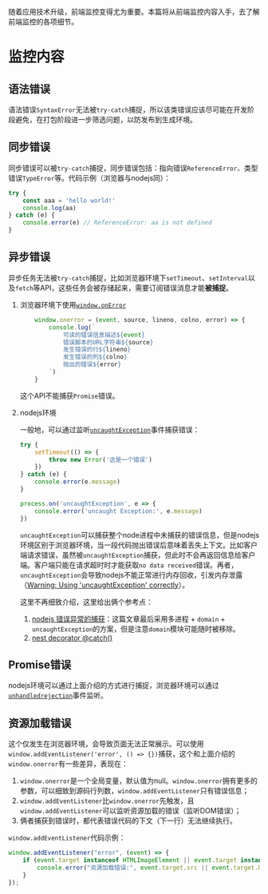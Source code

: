 随着应用技术升级，前端监控变得尤为重要。本篇将从前端监控内容入手，去了解前端监控的各项细节。

# 监控内容

## 语法错误

语法错误`SyntaxError`无法被`try-catch`捕捉，所以该类错误应该尽可能在开发阶段避免，在打包阶段进一步筛选问题，以防发布到生成环境。

## 同步错误

同步错误可以被`try-catch`捕捉，同步错误包括：指向错误`ReferenceError`、类型错误`TypeError`等。代码示例（浏览器与nodejs同）：

```js
try {
    const aaa = 'hello world!'
    console.log(aa)
} catch (e) {
    console.error(e) // ReferenceError: aa is not defined
}
```
## 异步错误

异步任务无法被`try-catch`捕捉，比如浏览器环境下`setTimeout`、`setInterval`以及`fetch`等API，这些任务会被存储起来，需要订阅错误消息才能**被捕捉**。

1. 浏览器环境下使用[`window.onError`](https://developer.mozilla.org/en-US/docs/Web/API/Window/error_event)

    ```js
        window.onerror = (event, source, lineno, colno, error) => {
            console.log(`
                可读的错误信息描述${event}
                错误脚本的URL字符串${source}
                发生错误的行${lineno}
                发生错误的列${colno}
                抛出的错误${error}
            `)
        }
    ```

    这个API不能捕获`Promise`错误。

2. nodejs环境

    一般地，可以通过监听[`uncaughtException`](https://nodejs.org/api/process.html#event-uncaughtexception)事件捕获错误：

    ```js
    try {
        setTimeout(() => {
            throw new Error('这是一个错误')
        })
    } catch (e) {
        console.error(e.message)
    }

    process.on('uncaughtException', e => {
        console.error('uncaught Exception:', e.message)
    })
    ```

    `uncaughtException`可以捕获整个node进程中未捕获的错误信息，但是nodejs环境区别于浏览器环境，当一段代码抛出错误后意味着丢失上下文。比如客户端请求错误，虽然被`uncaughtException`捕获，但此时不会再返回信息给客户端。客户端只能在请求超时时才能获取`no data received`错误。再者，`uncaughtException`会导致nodejs不能正常进行内存回收，引发内存泄露（[Warning: Using 'uncaughtException' correctly](https://nodejs.org/api/process.html#warning-using-uncaughtexception-correctly)）。

    这里不再细致介绍，这里给出俩个参考点：

    1. [nodejs 错误异常的捕获](https://juejin.cn/post/7249991926307799077?searchId=2024080601505292470F027DFB8203A315)：这篇文章最后采用多进程 + `domain` + `uncaughtException`的方案，但是注意`domain`模块可能随时被移除。
    2. [nest decorator @catch()](https://github.com/nestjs/nest/blob/master/packages/common/decorators/core/catch.decorator.ts)

## Promise错误

nodejs环境可以通过上面介绍的方式进行捕捉，浏览器环境可以通过[`unhandledrejection`](https://developer.mozilla.org/en-US/docs/Web/API/Window/unhandledrejection_event)事件监听。

## 资源加载错误

这个仅发生在浏览器环境，会导致页面无法正常展示。可以使用`window.addEventListener('error', () => {})`捕获，这个和上面介绍的`window.onerror`有一些差异，表现在：

1. `window.onerror`是一个全局变量，默认值为null。`window.onerror`拥有更多的参数，可以细致到源码行列数，`window.addEventListener`只有错误信息；
2. `window.addEventListener`比`window.onerror`先触发，且`window.addEventListener`可以监听资源加载的错误（监听DOM错误）；
3. 俩者捕获到错误时，都代表错误代码的下文（下一行）无法继续执行。

`window.addEventListener`代码示例：

```js
window.addEventListener("error", (event) => {  
    if (event.target instanceof HTMLImageElement || event.target instanceof HTMLScriptElement || event.target instanceof HTMLLinkElement) {
        console.error("资源加载错误:", event.target.src || event.target.href)
    }
});

```
